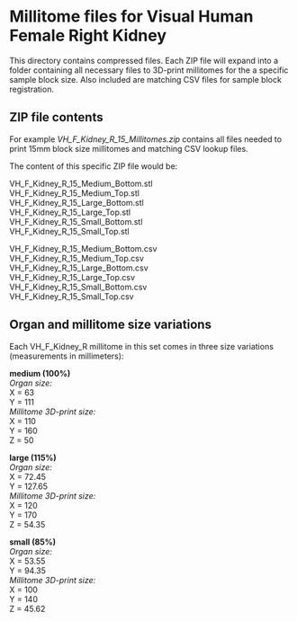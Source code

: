 # Millitome files for Visual Human Female Right Kidney

This directory contains compressed files. Each ZIP file will expand into a folder containing all necessary files to 3D-print millitomes for the a specific sample block size. Also included are matching CSV files for sample block registration.

## ZIP file contents

<p>For example <em>VH_F_Kidney_R_15_Millitomes.zip</em> contains all files needed to print 15mm block size millitomes and matching CSV lookup files.</p>

<p>The content of this specific ZIP file would be:</p>

VH_F_Kidney_R_15_Medium_Bottom.stl<br>
VH_F_Kidney_R_15_Medium_Top.stl<br>
VH_F_Kidney_R_15_Large_Bottom.stl<br>
VH_F_Kidney_R_15_Large_Top.stl<br>
VH_F_Kidney_R_15_Small_Bottom.stl<br>
VH_F_Kidney_R_15_Small_Top.stl<br>

VH_F_Kidney_R_15_Medium_Bottom.csv<br>
VH_F_Kidney_R_15_Medium_Top.csv<br>
VH_F_Kidney_R_15_Large_Bottom.csv<br>
VH_F_Kidney_R_15_Large_Top.csv<br>
VH_F_Kidney_R_15_Small_Bottom.csv<br>
VH_F_Kidney_R_15_Small_Top.csv<br>


## Organ and millitome size variations

<p>Each VH_F_Kidney_R millitome in this set comes in three size variations (measurements in millimeters):</p>

<strong>medium (100%)</strong><br>
<em>Organ size:</em><br>
X = 63<br>
Y = 111<br>
<em>Millitome 3D-print size:</em><br>
X = 110<br>
Y = 160<br>
Z = 50<br>

<strong>large (115%)</strong><br>
<em>Organ size:</em><br>
X = 72.45<br>
Y = 127.65<br>
<em>Millitome 3D-print size:</em><br>
X = 120<br>
Y = 170<br>
Z = 54.35<br>

<strong>small (85%)</strong><br>
<em>Organ size:</em><br>
X = 53.55<br>
Y = 94.35<br>
<em>Millitome 3D-print size:</em><br>
X = 100<br>
Y = 140<br>
Z = 45.62<br>
